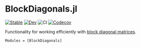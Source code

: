 # BlockDiagonals.jl

[![Stable](https://img.shields.io/badge/docs-stable-blue.svg)](https://invenia.github.io/BlockDiagonals.jl/stable)
[![Dev](https://img.shields.io/badge/docs-dev-blue.svg)](https://invenia.github.io/BlockDiagonals.jl/dev)
![CI](https://github.com/invenia/BlockDiagonals.jl/workflows/CI/badge.svg)
[![Codecov](https://codecov.io/gh/invenia/BlockDiagonals.jl/branch/master/graph/badge.svg)](https://codecov.io/gh/invenia/BlockDiagonals.jl)

Functionality for working efficiently with [block diagonal matrices](https://en.wikipedia.org/wiki/Block_matrix#Block_diagonal_matrices).

```@autodocs
Modules = [BlockDiagonals]
```
